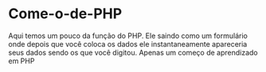 # Come-o-de-PHP
Aqui temos um pouco da função do PHP. Ele saindo como um formulário onde depois que você coloca os dados ele instantaneamente apareceria seus dados sendo os que você digitou. Apenas um começo de aprendizado em PHP
